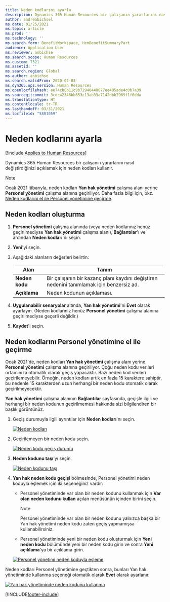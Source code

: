 ```yaml
---
title: Neden kodlarını ayarla
description: Dynamics 365 Human Resources bir çalışanın yararlarını nasıl değiştirdiğinizi açıklamak için neden kodları kullanır.
author: andreabichsel
ms.date: 01/25/2021
ms.topic: article
ms.prod: ''
ms.technology: ''
ms.search.form: BenefitWorkspace, HcmBenefitSummaryPart
audience: Application User
ms.reviewer: anbichse
ms.search.scope: Human Resources
ms.custom: 7521
ms.assetid: ''
ms.search.region: Global
ms.author: anbichse
ms.search.validFrom: 2020-02-03
ms.dyn365.ops.version: Human Resources
ms.openlocfilehash: ee74cb8b11c9b72940448077ee485ade4c0b7a39
ms.sourcegitcommit: 3cdc42346bb653c13ab33a7142dbb7969f1f6dda
ms.translationtype: HT
ms.contentlocale: tr-TR
ms.lasthandoff: 03/31/2021
ms.locfileid: "5801059"
---
```

# <a name="set-up-reason-codes"></a>Neden kodlarını ayarla

[!include [Applies to Human Resources](../includes/applies-to-hr.md)]

Dynamics 365 Human Resources bir çalışanın yararlarını nasıl değiştirdiğinizi açıklamak için neden kodları kullanır.

> [!NOTE]
> Ocak 2021 itibarıyla, neden kodları **Yan hak yönetimi** çalışma alanı yerine **Personel yönetimi** çalışma alanına geçiriliyor. Daha fazla bilgi için, bkz. [Neden kodlarını el ile Personel yönetimine geçirme](hr-benefits-setup-reason-codes.md#manually-migrate-reason-codes-to-personnel-management).

## <a name="create-reason-codes"></a>Neden kodları oluşturma

1. **Personel yönetimi** çalışma alanında (veya neden kodlarınız henüz geçirilmediyse **Yan hak yönetimi** çalışma alanı), **Bağlantılar**'ı ve ardından **Neden kodları**'nı seçin.

2. **Yeni**'yi seçin.

3. Aşağıdaki alanların değerleri belirtin:

   | Alan | Tanım |
   | --- | --- |
   | **Neden kodu** | Bir çalışanın bir kazanç planı kaydını değiştiren nedenini tanımlamak için benzersiz ad. |
   | **Açıklama** | Neden kodunun açıklaması. |

4. **Uygulanabilir senaryolar** altında, **Yan hak yönetimi**'ni **Evet** olarak ayarlayın. (Neden kodlarınız henüz **Personel yönetimi** çalışma alanına geçirilmediyse geçerli değildir.)

5. **Kaydet**'i seçin.

## <a name="manually-migrate-reason-codes-to-personnel-management"></a>Neden kodlarını Personel yönetimine el ile geçirme

Ocak 2021'de, neden kodları **Yan hak yönetimi** çalışma alanı yerine **Personel yönetimi** çalışma alanına geçiriliyor. Çoğu neden kodu verileri ortamınıza otomatik olarak geçiş yapacaktır. Bazı neden kod verileri geçirilemeyebilir. Örneğin, neden kodları artık en fazla 15 karaktere sahiptir, bu nedenle 15 karakterden uzun herhangi bir neden kodu otomatik olarak geçirilmeyecektir.

**Yan hak yönetimi** çalışma alanının **Bağlantılar** sayfasında, geçişle ilgili ve herhangi bir neden kodunun geçirilmemesi hakkında sizi bilgilendiren bir başlık görürsünüz.

1. Geçiş durumuyla ilgili ayrıntılar için **Neden kodları**'nı seçin.

   [![Neden kodları](./media/hr-benefits-setup-reason-codes-link.png)](./media/hr-benefits-setup-reason-codes-link.png)

2. Geçirilemeyen bir neden kodu seçin.

   [![Neden kodu geçiş durumu](./media/hr-benefits-setup-reason-codes-status.png)](./media/hr-benefits-setup-reason-codes-status.png)

3. **Neden kodunu taşı**'yı seçin.

   [![Neden kodunu taşı](./media/hr-benefits-setup-reason-codes-migrate.png)](./media/hr-benefits-setup-reason-codes-migrate.png)

4. **Yan hak neden kodu geçişi** bölmesinde, Personel yönetimi neden koduyla eşlemek için iki seçeneğiniz vardır:

   - Personel yönetiminde var olan bir neden kodunu kullanmak için **Var olan neden kodunu kullan** açılan menüsünün içinden birini seçin.
     > [!NOTE]
     > Personel yönetiminde var olan bir neden kodunu yalnızca başka bir Yan hak yönetimi neden kodu zaten geçiş yapmamışsa kullanabilirsiniz.
   - Personel yönetiminde yeni bir neden kodu oluşturmak için **Yeni neden kodu** bölümünde yeni bir neden kodu girin ve sonra **Yeni açıklama**'ya bir açıklama girin.

   [![Personel yönetimi neden koduyla eşleme](./media/hr-benefits-setup-reason-codes-mapping.png)](./media/hr-benefits-setup-reason-codes-mapping.png)

Neden kodları Personel yönetimine geçtikten sonra, bunları Yan hak yönetiminde kullanma seçeneği otomatik olarak **Evet** olarak ayarlanır.

[![Yan hak yönetiminde neden kodunu kullanma](./media/hr-benefits-setup-reason-codes-use.png)](./media/hr-benefits-setup-reason-codes-use.png)

[!INCLUDE[footer-include](../includes/footer-banner.md)]